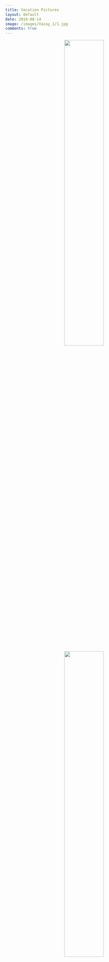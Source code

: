 ```yaml
---
title: Vacation Pictures
layout: default
date: 2018-08-14
image: /images/Vacay_1/1.jpg
comments: true
---
```


<center><img src="../../../images/Vacay_1/1.jpg" style="width:50%;height:50%;"/></center>
<center><img src="../../../images/Vacay_1/2.jpg" style="width:50%;height:50%;"/></center>
<center><img src="../../../images/Vacay_1/3.jpg" style="width:50%;height:50%;"/></center>
<center><img src="../../../images/Vacay_1/4.jpg" style="width:50%;height:50%;"/></center>
<center><img src="../../../images/Vacay_1/5.jpg" style="width:50%;height:50%;"/></center>
<center><img src="../../../images/Vacay_1/6.jpg" style="width:50%;height:50%;"/></center>
<center><img src="../../../images/Vacay_1/7.jpg" style="width:50%;height:50%;"/></center>
<center><img src="../../../images/Vacay_1/8.jpg" style="width:50%;height:50%;"/></center>
<center><img src="../../../images/Vacay_1/9.jpg" style="width:50%;height:50%;"/></center>
<center><img src="../../../images/Vacay_1/10.jpg" style="width:50%;height:50%;"/></center>
<center><img src="../../../images/Vacay_1/11.jpg" style="width:50%;height:50%;"/></center>
<center><img src="../../../images/Vacay_1/12.jpg" style="width:50%;height:50%;"/></center>
<center><img src="../../../images/Vacay_1/13.jpg" style="width:50%;height:50%;"/></center>
<center><img src="../../../images/Vacay_1/14.jpg" style="width:50%;height:50%;"/></center>
<center><img src="../../../images/Vacay_1/15.jpg" style="width:50%;height:50%;"/></center>
<center><img src="../../../images/Vacay_1/16.jpg" style="width:50%;height:50%;"/></center>
<center><img src="../../../images/Vacay_1/17.jpg" style="width:50%;height:50%;"/></center>
<center><img src="../../../images/Vacay_1/18.jpg" style="width:50%;height:50%;"/></center>
<center><img src="../../../images/Vacay_1/19.jpg" style="width:50%;height:50%;"/></center>
<center><img src="../../../images/Vacay_1/20.jpg" style="width:50%;height:50%;"/></center>
<center><img src="../../../images/Vacay_1/21.jpg" style="width:50%;height:50%;"/></center>
<center><img src="../../../images/Vacay_1/22.jpg" style="width:50%;height:50%;"/></center>
<center><img src="../../../images/Vacay_1/23.jpg" style="width:50%;height:50%;"/></center>
<center><img src="../../../images/Vacay_1/24.jpg" style="width:50%;height:50%;"/></center>
<center><img src="../../../images/Vacay_1/25.jpg" style="width:50%;height:50%;"/></center>
<center><img src="../../../images/Vacay_1/26.jpg" style="width:50%;height:50%;"/></center>
<center><img src="../../../images/Vacay_1/27.jpg" style="width:50%;height:50%;"/></center>
<center><img src="../../../images/Vacay_1/28.jpg" style="width:50%;height:50%;"/></center>
<center><img src="../../../images/Vacay_1/29.jpg" style="width:50%;height:50%;"/></center>
<center><img src="../../../images/Vacay_1/30.jpg" style="width:50%;height:50%;"/></center>
<center><img src="../../../images/Vacay_1/31.jpg" style="width:50%;height:50%;"/></center>